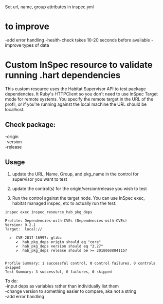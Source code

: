 #
Set url, name, group attributes in inspec.yml

# to improve
-add error handling 
-health-check takes 10-20 seconds before available
-improve types of data 

# Custom InSpec resource to validate running .hart dependencies

This custom resource uses the Habitat Supervisor API to test package dependencies. It Ruby's HTTPClient so you don't need to use InSpec Target mode for remote systems. You specify the remote target in the URL of the profil, or if you're running against the local machine the URL should be localhost. 

## Check package: 
-origin  
-version  
-release  

## Usage

1. update the URL, Name, Group, and pkg_name in the control for supervisor you want to test

2. update the control(s) for the origin/version/release you wish to test

3. Run the control against the target node. You can use InSpec exec, habitat managed inspec, etc to actually run the test. 

```
inspec exec inspec_resource_hab_pkg_deps

Profile: Dependencies-with-CVEs (Dependencies-with-CVEs)
Version: 0.2.1
Target:  local://

  ✔  CVE-2017-16997: glibc
     ✔  hab_pkg_deps origin should eq "core"
     ✔  hab_pkg_deps version should eq "2.27"
     ✔  hab_pkg_deps release should be >= 20180608041157


Profile Summary: 1 successful control, 0 control failures, 0 controls skipped
Test Summary: 3 successful, 0 failures, 0 skipped
```

To do:  
-input deps as variables rather than individually list them   
-change version to something easier to compare, aka not a string   
-add error handling   
